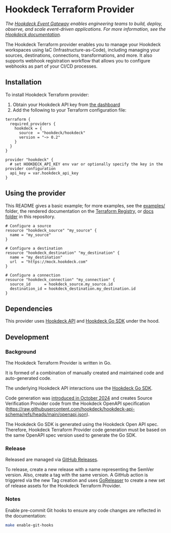 # Hookdeck Terraform Provider

_The [Hookdeck Event Gateway](https://hookdeck.com) enables engineering teams to build, deploy, observe, and scale event-driven applications. For more information, see the [Hookdeck documentation](https://hookdeck.com/docs)._

The Hookdeck Terraform provider enables you to manage your Hookdeck workspaces using IaC (Infrastructure-as-Code), including managing your sources, destinations, connections, transformations, and more. It also supports webhook registration workflow that allows you to configure webhooks as part of your CI/CD processes.

## Installation

To install Hookdeck Terraform provider:

1. Obtain your Hookdeck API key from [the dashboard](https://dashboard.hookdeck.com/workspace/secrets)
2. Add the following to your Terraform configuration file:

```hcl
terraform {
  required_providers {
    hookdeck = {
      source  = "hookdeck/hookdeck"
      version = "~> 0.2"
    }
  }
}

provider "hookdeck" {
  # set HOOKDECK_API_KEY env var or optionally specify the key in the provider configuration
  api_key = var.hookdeck_api_key
}
```

## Using the provider

This README gives a basic example; for more examples, see the [examples/](examples/) folder, the rendered documentation on the [Terraform Registry](https://registry.terraform.io/providers/hookdeck/hookdeck/latest/docs), or [docs folder](docs/) in this repository.

```hcl
# Configure a source
resource "hookdeck_source" "my_source" {
  name = "my_source"
}

# Configure a destination
resource "hookdeck_destination" "my_destination" {
  name = "my_destination"
  url  = "https://mock.hookdeck.com"
}

# Configure a connection
resource "hookdeck_connection" "my_connection" {
  source_id      = hookdeck_source.my_source.id
  destination_id = hookdeck_destination.my_destination.id
}
```

## Dependencies

This provider uses [Hookdeck API](https://hookdeck.com/docs/api) and [Hookdeck Go SDK](https://github.com/hookdeck/hookdeck-go-sdk) under the hood.

## Development

### Background

The Hookdeck Terraform Provider is written in Go.

It is formed of a combination of manually created and maintained code and auto-generated code.

The underlying Hookdeck API interactions use the [Hookdeck Go SDK](https://github.com/hookdeck/hookdeck-go-sdk).

Code generation was [introduced in October 2024](https://github.com/hookdeck/terraform-provider-hookdeck/pull/100) and creates Source Verification Provider code from the Hookdeck OpenAPI specification (https://raw.githubusercontent.com/hookdeck/hookdeck-api-schema/refs/heads/main/openapi.json).

The Hookdeck Go SDK is generated using the Hookdeck Open API spec. Therefore, Hookdeck Terraform Provider code generation must be based on the same OpenAPI spec version used to generate the Go SDK.

### Release

Released are managed via [GitHub Releases](https://github.com/hookdeck/terraform-provider-hookdeck/releases).

To release, create a new release with a name representing the SemVer version. Also, create a tag with the same version. A GitHub action is triggered via the new Tag creation and uses [GoReleaser](https://goreleaser.com) to create a new set of release assets for the Hookdeck Terraform Provider.

### Notes

Enable pre-commit Git hooks to ensure any code changes are reflected in the documentation:

```sh
make enable-git-hooks
```
